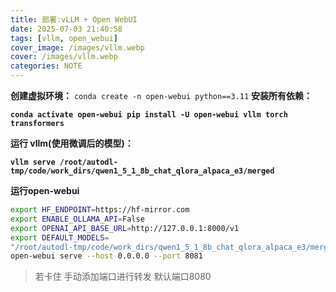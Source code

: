 ```yaml
---
title: 部署:vLLM + Open WebUI
date: 2025-07-03 21:40:58
tags: [vllm, open_webui]
cover_image: /images/vllm.webp
cover: /images/vllm.webp
categories: NOTE
---
```

**创建虚拟环境：**
`conda create -n open-webui python==3.11`
**安装所有依赖：**

**`conda activate open-webui
pip install -U open-webui vllm torch transformers`**

**运行 vllm(使用微调后的模型)：**

**`vllm serve /root/autodl-tmp/code/work_dirs/qwen1_5_1_8b_chat_qlora_alpaca_e3/merged`**

**运行open-webui**
```zsh
export HF_ENDPOINT=https://hf-mirror.com
export ENABLE_OLLAMA_API=False 
export OPENAI_API_BASE_URL=http://127.0.0.1:8000/v1
export DEFAULT_MODELS=
"/root/autodl-tmp/code/work_dirs/qwen1_5_1_8b_chat_qlora_alpaca_e3/merged"
open-webui serve --host 0.0.0.0 --port 8081
```
> 若卡住 手动添加端口进行转发 默认端口8080 